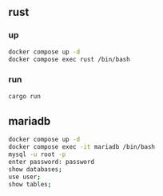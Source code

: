 ## rust

### up

```bash
docker compose up -d
docker compose exec rust /bin/bash
```

### run

```bash
cargo run
```

## mariadb

```bash
docker compose up -d
docker compose exec -it mariadb /bin/bash
mysql -u root -p
enter password: password
show databases;
use user;
show tables;
```
